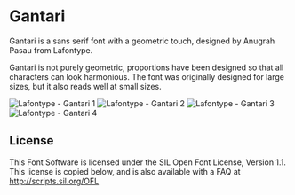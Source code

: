 # Gantari
Gantari is a sans serif font with a geometric touch, designed by Anugrah Pasau from Lafontype.

Gantari is not purely geometric, proportions have been designed so that all characters can look harmonious. The font was originally designed for large sizes, but it also reads well at small sizes.


![Lafontype - Gantari 1](https://user-images.githubusercontent.com/97496747/171081383-179b11cb-b036-4f36-ae21-347a4e3b4f17.png)
![Lafontype - Gantari 2](https://user-images.githubusercontent.com/97496747/171081390-7b8cfe9c-0c0d-4938-b80a-6e3ad2da20d6.png)
![Lafontype - Gantari 3](https://user-images.githubusercontent.com/97496747/171081401-d5513c72-b0c1-4e80-9049-b71f3ffdcd1e.png)
![Lafontype - Gantari 4](https://user-images.githubusercontent.com/97496747/171081405-a05fa589-a2f1-4751-8f4b-af24419f3530.png)

## License
This Font Software is licensed under the SIL Open Font License, Version 1.1. This license is copied below, and is also available with a FAQ at http://scripts.sil.org/OFL
